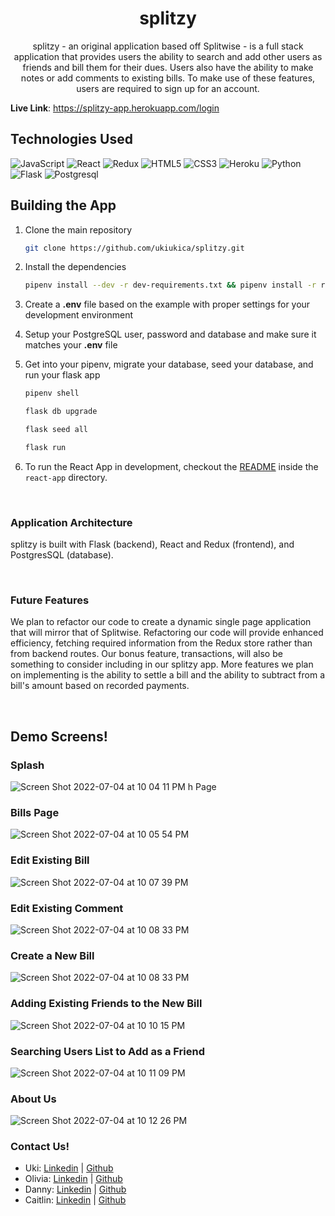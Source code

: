 <h1 align="center">splitzy</h1>

<p align="center">splitzy - an original application based off Splitwise - is a full stack application that provides users the ability to search and add other users as friends and bill them for their dues. Users also have the ability to make notes or add comments to existing bills. To make use of these features, users are required to sign up for an account.</p>


**Live Link**: https://splitzy-app.herokuapp.com/login
<br>

## Technologies Used
![JavaScript](https://img.shields.io/badge/javascript-%23323330.svg?style=for-the-badge&logo=javascript&logoColor=%23F7DF1E)
![React](https://img.shields.io/badge/react-%2320232a.svg?style=for-the-badge&logo=react&logoColor=%2361DAFB)
![Redux](https://img.shields.io/badge/redux-%23593d88.svg?style=for-the-badge&logo=redux&logoColor=white)
![HTML5](https://img.shields.io/badge/html5-%23E34F26.svg?style=for-the-badge&logo=html5&logoColor=white)
![CSS3](https://img.shields.io/badge/css3-%231572B6.svg?style=for-the-badge&logo=css3&logoColor=white)
![Heroku](https://img.shields.io/badge/heroku-%23430098.svg?style=for-the-badge&logo=heroku&logoColor=white)
![Python](https://img.shields.io/badge/Python-FFD43B?style=for-the-badge&logo=python&logoColor=blue)
![Flask](https://img.shields.io/badge/Flask-000000?style=for-the-badge&logo=flask&logoColor=white)
![Postgresql](https://img.shields.io/badge/PostgreSQL-316192?style=for-the-badge&logo=postgresql&logoColor=white)

## Building the App
1. Clone the main repository

   ```bash
   git clone https://github.com/ukiukica/splitzy.git
   ```

2. Install the dependencies

      ```bash
      pipenv install --dev -r dev-requirements.txt && pipenv install -r requirements.txt
      ```

3. Create a **.env** file based on the example with proper settings for your
   development environment
4. Setup your PostgreSQL user, password and database and make sure it matches your **.env** file

5. Get into your pipenv, migrate your database, seed your database, and run your flask app

   ```bash
   pipenv shell
   ```

   ```bash
   flask db upgrade
   ```

   ```bash
   flask seed all
   ```

   ```bash
   flask run
   ```

6. To run the React App in development, checkout the [README](./react-app/README.md) inside the `react-app` directory.

<br>

### Application Architecture

splitzy is built with Flask (backend), React and Redux (frontend), and PostgresSQL (database).

<br>

### Future Features
We plan to refactor our code to create a dynamic single page application that will mirror that of Splitwise. Refactoring our code will provide enhanced efficiency, fetching required information from the Redux store rather than from backend routes. Our bonus feature, transactions, will also be something to consider including in our splitzy app. More features we plan on implementing is the ability to settle a bill and the ability to subtract from a bill's amount based on recorded payments.

<br>

## Demo Screens!

### Splash
![Screen Shot 2022-07-04 at 10 04 11 PM](https://user-images.githubusercontent.com/96567728/177253486-65efe242-000c-49c9-8d55-17b986db0f38.png)
h Page


### Bills Page
![Screen Shot 2022-07-04 at 10 05 54 PM](https://user-images.githubusercontent.com/96567728/177253407-12d25dd0-8df0-403b-be05-7aa78ecc050c.png)

### Edit Existing Bill
![Screen Shot 2022-07-04 at 10 07 39 PM](https://user-images.githubusercontent.com/96567728/177253596-7ad619d4-52c8-4501-a66f-2dbc3b775ed8.png)

### Edit Existing Comment
![Screen Shot 2022-07-04 at 10 08 33 PM](https://user-images.githubusercontent.com/96567728/177253658-dcfbd00e-dc79-41a6-b448-99447d8db020.png)

### Create a New Bill
![Screen Shot 2022-07-04 at 10 08 33 PM](https://user-images.githubusercontent.com/96567728/177253693-39a5e3bd-04ab-4a50-b8a0-b84fa87d8f96.png)

### Adding Existing Friends to the New Bill
![Screen Shot 2022-07-04 at 10 10 15 PM](https://user-images.githubusercontent.com/96567728/177253821-55226821-0d1b-4fba-8baf-11f363bce3de.png)

### Searching Users List to Add as a Friend
![Screen Shot 2022-07-04 at 10 11 09 PM](https://user-images.githubusercontent.com/96567728/177253895-1fb1ad29-8586-4669-8707-727b29476453.png)

### About Us
![Screen Shot 2022-07-04 at 10 12 26 PM](https://user-images.githubusercontent.com/96567728/177254014-84eb8114-7508-4e6f-b30d-5774e57d1cc4.png)


### Contact Us!
* Uki:  <a href="https://www.linkedin.com/in/ukipavlovic/">Linkedin</a> | <a href="https://github.com/ukiukica/">Github</a> 
* Olivia:  <a href="https://www.linkedin.com/in/olivia-bir-74b16b7b/">Linkedin</a> | <a href="https://github.com/oliviabir">Github</a>
* Danny: <a href="https://www.linkedin.com/in/dannytoan/">Linkedin</a> | <a href="https://github.com/dannytoan">Github</a>
* Caitlin:  <a href="https://www.linkedin.com/in/caitlin-buen-lucas/">Linkedin</a> | <a href="https://github.com/cpualei/">Github</a> 

